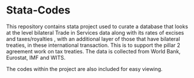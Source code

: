 # Stata-Codes

This repository contains stata project used to curate a database that looks at the level bilateral Trade in Services data along with its rates of excises and taxes/royalties , with an additional layer of those that have bilateral treaties, in these international transaction. This is to support the pillar 2 agreement work on tax treaties. 
The data is collected from World Bank, Eurostat, IMF and WITS. 

The codes within the project are also included for easy viewing.
